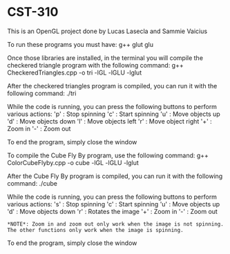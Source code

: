 # CST-310

This is an OpenGL project done by Lucas Lasecla and Sammie Vaicius

To run these programs you must have:
    g++
    glut
    glu

Once those libraries are installed, in the terminal you will compile the checkered triangle program with the following command:
    g++ CheckeredTriangles.cpp -o tri -lGL -lGLU -lglut

After the checkered triangles program is compiled, you can run it with the following command:
    ./tri

While the code is running, you can press the following buttons to perform various actions:
    'p' : Stop spinning
    'c' : Start spinning
    'u' : Move objects up
    'd' : Move objects down
    'l' : Move objects left
    'r' : Move object right
    '+' : Zoom in
    '-' : Zoom out

To end the program, simply close the window

To compile the Cube Fly By program, use the following command:
    g++ ColorCubeFlyby.cpp -o cube -lGL -lGLU -lglut

After the Cube Fly By program is compiled, you can run it with the following command:
    ./cube

While the code is running, you can press the following buttons to perform various actions:
    's' : Stop spinning
    'c' : Start spinning
    'u' : Move objects up
    'd' : Move objects down
    'r' : Rotates the image
    '+' : Zoom in
    '-' : Zoom out

    *NOTE*: Zoom in and zoom out only work when the image is not spinning. The other functions only work when the image is spinning.

To end the program, simply close the window